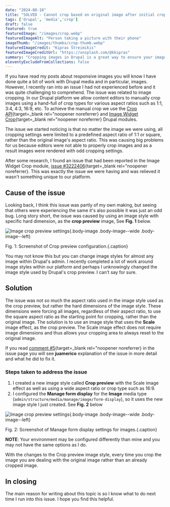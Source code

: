 ```yaml
---
date: "2024-08-18"
title: "SOLVED - Cannot crop based on original image after initial crop has been set"
tags: ['drupal', 'media','crop']
draft: false
featured: true
featuredImage: "/images/crop.webp"
featuredImageAlt: "Person taking a picture with their phone"
imageThumb: "/images/thumbs/crop-thumb.webp"
featuredImageCredit: "Kipras Štreimikis"
featuredImageCreditUrl: "https://unsplash.com/@kkipras"
summary: "Cropping images in Drupal is a great way to ensure your images always look their best."
eleventyExcludeFromCollections: false
---
```


If you have read my posts about responsive images you will know I have done quite a bit of work with Drupal media and in particular, images. However, I recently ran into an issue I had not experienced before and it was quite challenging to comprehend. The issue was related to image cropping.
In our Drupal platform we allow content editors to manually crop images using a hand-full of crop types for various aspect ratios such as 1:1, 3:4, 4:3, 16:9, etc. To achieve the manual crop we use the [Crop API](https://www.drupal.org/project/crop){target=_blank rel="noopener noreferrer} and [Image Widget Crop](https://www.drupal.org/project/image_widget_crop){target=_blank rel="noopener noreferrer} Drupal modules.

The issue we started noticing is that no matter the image we were using, all cropping settings were limited to a predefined aspect ratio of 1:1 or square, rather than the original image's aspect ratio. This was causing big problems for us because editors were not able to properly crop images and as a result images were rendered with odd cropping settings.

After some research, I found an issue that had been reported in the Image Widget Crop module, [issue #3222406](https://www.drupal.org/project/image_widget_crop/issues/3222406){target=_blank rel="noopener noreferrer}. This was exactly the issue we were having and was relieved it wasn't something unique to our platform.

## Cause of the issue

Looking back, I think this issue was partly of my own making, but seeing that others were experiencing the same it's also possible it was just an odd bug. Long story short, the issue was caused by using an image style with specific hard dimension, as the **crop preview** image, See **Fig. 1** below.

![Image crop preview settings](/images/blog-images/crop-preview.png){.body-image .body-image--wide .body-image--left}

Fig. 1: Screenshot of Crop preview configuration.{.caption}

You may not know this but you can change image styles for almost any image within Drupal's admin. I recently completed a lot of work around image styles within our platform and perhaps I unknowingly changed the image style used by Drupal's crop preview. I can't say for sure.

## Solution

The issue was not so much the aspect ratio used in the image style used as the crop preview, but rather the hard dimensions of the image style. These dimensions were forcing all images, regardless of their aspect ratio, to use the square aspect ratio as the starting point for cropping, rather than the original image.
The solution is to use an image style that uses the **Scale** image effect, as the crop preview. The Scale image effect does not require image dimensions and thus allows your cropping area to always reset to the original image.

If you read [comment #5](https://www.drupal.org/project/image_widget_crop/issues/3222406#comment-14903564){target=_blank rel="noopener noreferrer} in the issue page you will see **juamerico** explanation of the issue in more detail and what he did to fix it.

### Steps taken to address the issue

1. I created a new image style called **Crop preview** with the Scale image effect as well as using a wide aspect ratio or crop type such as 16:9.
1. I configured the **Manage form display** for the **Image** media type (`admin/structure/media/manage/image/form-display`), so it uses the new image style I just created.  See **Fig. 2** below

![Image crop preview settings](/images/blog-images/crop-preview-img.png){.body-image .body-image--wide .body-image--left}

Fig. 2: Screenshot of Manage form display settings for images.{.caption}

<span class="callout">
<strong>NOTE</strong>: Your environment may be configured differently than mine and you may not have the same options as I do.
</span>

With the changes to the Crop preview image style, every time you crop the image you are dealing with the original image rather than an already cropped image.

## In closing

The main reason for writing about this topic is so I know what to do next time I run into this issue. I hope you find this helpful.
